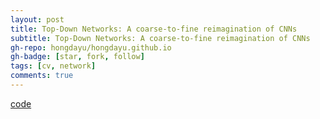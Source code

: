 ```yaml
---
layout: post
title: Top-Down Networks: A coarse-to-fine reimagination of CNNs
subtitle: Top-Down Networks: A coarse-to-fine reimagination of CNNs
gh-repo: hongdayu/hongdayu.github.io
gh-badge: [star, fork, follow]
tags: [cv, network]
comments: true
---
```


[code](https://github.com/giannislelekas/topdown)

